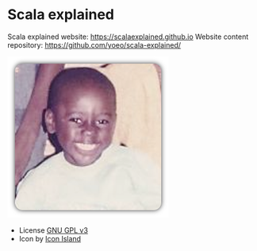 # Scala explained

Scala explained website: https://scalaexplained.github.io
Website content repository: https://github.com/yoeo/scala-explained/


![logo](assets/img/logo.png)

* License [GNU GPL v3](https://www.gnu.org/licenses/gpl-3.0.en.html)
* Icon by [Icon Island](https://thenounproject.com/iconisland/)
